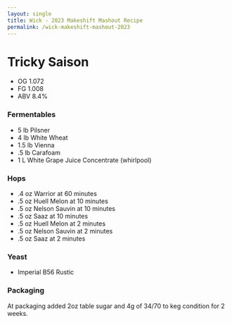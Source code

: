```yaml
---
layout: single
title: Wick - 2023 Makeshift Mashout Recipe
permalink: /wick-makeshift-mashout-2023
---
```


# Tricky Saison

- OG 1.072
- FG 1.008
- ABV 8.4%

### Fermentables
- 5 lb Pilsner
- 4 lb White Wheat
- 1.5 lb Vienna
- .5 lb Carafoam
- 1 L White Grape Juice Concentrate (whirlpool)

### Hops
- .4 oz Warrior at 60 minutes
- .5 oz Huell Melon at 10 minutes
- .5 oz Nelson Sauvin at 10 minutes
- .5 oz Saaz at 10 minutes
- .5 oz Huell Melon at 2 minutes
- .5 oz Nelson Sauvin at 2 minutes
- .5 oz Saaz at 2 minutes

### Yeast
- Imperial B56 Rustic

### Packaging
At packaging added 2oz table sugar and 4g of 34/70 to keg condition for 2 weeks. 
